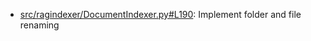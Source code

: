 - [src/ragindexer/DocumentIndexer.py#L190](src/ragindexer/DocumentIndexer.py#L190): Implement folder and file renaming
